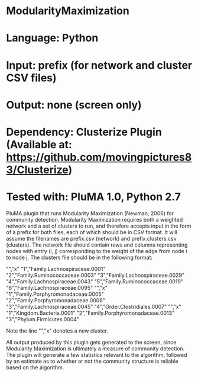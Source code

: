 # ModularityMaximization
# Language: Python
# Input: prefix (for network and cluster CSV files)
# Output: none (screen only)
# Dependency: Clusterize Plugin (Available at: https://github.com/movingpictures83/Clusterize)
# Tested with: PluMA 1.0, Python 2.7

PluMA plugin that runs Modularity Maximization (Newman, 2006) for community detection.
Modularity Maximization requires both a weighted network and a set of clusters to run,
and therefore accepts input in the form of a prefix for both files, each of which should
be in CSV format.  It will assume the filenames are prefix.csv (network) and prefix.clusters.csv (clusters).
The network file should contain rows and columns representing nodes with entry (i, j) corresponding
to the weight of the edge from node i to node j.  The clusters file should be in the following format:

"","x"
"1","Family.Lachnospiraceae.0001"
"2","Family.Ruminococcaceae.0003"
"3","Family.Lachnospiraceae.0029"
"4","Family.Lachnospiraceae.0043"
"5","Family.Ruminococcaceae.0019"
"6","Family.Lachnospiraceae.0095"
"","x"
"1","Family.Porphyromonadaceae.0005"
"2","Family.Porphyromonadaceae.0006"
"3","Family.Lachnospiraceae.0045"
"4","Order.Clostridiales.0007"
"","x"
"1","Kingdom.Bacteria.0001"
"2","Family.Porphyromonadaceae.0013"
"3","Phylum.Firmicutes.0004"

Note the line "","x" denotes a new cluster.

All output produced by this plugin gets generated to the screen, since Modularity Maximization
is ultimately a measure of community detection.  The plugin will generate a few statistics relevant
to the algorithm, followed by an estimate as to whether or not the community structure is reliable based on the algorithm.  

